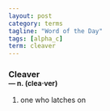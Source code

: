```yaml
---
layout: post
category: terms
tagline: "Word of the Day"
tags: [alpha_c]
term: cleaver
---
```


<h3>Cleaver<br/> <small>&mdash; n. (clea<span>&middot;</span>ver)</small></h3>
<p><ol><li>one who latches on</li>
</ol></p>
